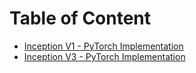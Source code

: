 # Table of Content
- [Inception V1 - PyTorch Implementation](./pytorch)
- [Inception V3 - PyTorch Implementation](./pytorch)